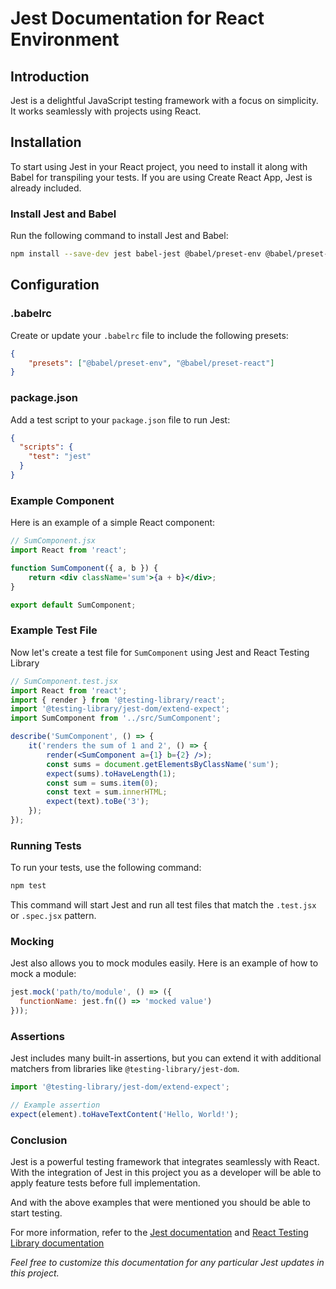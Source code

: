 # Jest Documentation for React Environment

## Introduction
Jest is a delightful JavaScript testing framework with a focus on simplicity. It works seamlessly with projects using React.

## Installation
To start using Jest in your React project, you need to install it along with Babel for transpiling your tests. If you are using Create React App, Jest is already included.

### Install Jest and Babel
Run the following command to install Jest and Babel:

```bash
npm install --save-dev jest babel-jest @babel/preset-env @babel/preset-react react-test-renderer @testing-library/react @testing-library/jest-dom
```
## Configuration

### .babelrc

Create or update your `.babelrc` file to include the following presets:

```json
{
    "presets": ["@babel/preset-env", "@babel/preset-react"]
}
```

### package.json

Add a test script to your `package.json` file to run Jest:

```json
{
  "scripts": {
    "test": "jest"
  }
}
```

### Example Component

Here is an example of a simple React component:

```jsx
// SumComponent.jsx
import React from 'react';

function SumComponent({ a, b }) {
    return <div className='sum'>{a + b}</div>;
}

export default SumComponent;
```

### Example Test File

Now let's create a test file for `SumComponent` using Jest and React Testing Library

```jsx
// SumComponent.test.jsx
import React from 'react';
import { render } from '@testing-library/react';
import '@testing-library/jest-dom/extend-expect';
import SumComponent from '../src/SumComponent';

describe('SumComponent', () => {
    it('renders the sum of 1 and 2', () => {
        render(<SumComponent a={1} b={2} />);
        const sums = document.getElementsByClassName('sum');
        expect(sums).toHaveLength(1);
        const sum = sums.item(0);
        const text = sum.innerHTML;
        expect(text).toBe('3');
    });
});
```

### Running Tests

To run your tests, use the following command:

```bash
npm test
```

This command will start Jest and run all test files that match the `.test.jsx` or `.spec.jsx` pattern.

### Mocking

Jest also allows you to mock modules easily. Here is an example of how to mock a module:

```jsx
jest.mock('path/to/module', () => ({
  functionName: jest.fn(() => 'mocked value')
}));
```

### Assertions

Jest includes many built-in assertions, but you can extend it with additional matchers from libraries like `@testing-library/jest-dom`.

```jsx
import '@testing-library/jest-dom/extend-expect';

// Example assertion
expect(element).toHaveTextContent('Hello, World!');
```

### Conclusion

Jest is a powerful testing framework that integrates seamlessly with React. With the integration of Jest in this project you as a developer will be able to apply feature tests before full implementation. 

And with the above examples that were mentioned you should be able to start testing.

For more information, refer to the [Jest documentation](https://jestjs.io/docs/getting-started?form=MG0AV3) and [React Testing Library documentation](https://testing-library.com/docs/react-testing-library/intro/?form=MG0AV3)

*Feel free to customize this documentation for any particular Jest updates in this project.*
